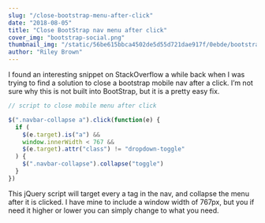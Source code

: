 ```yaml
---
slug: "/close-bootstrap-menu-after-click"
date: "2018-08-05"
title: "Close BootStrap nav menu after click"
cover_img: "bootstrap-social.png"
thumbnail_img: "/static/56be615bbca4502de5d55d721dae917f/0ebde/bootstrap-social.png"
author: "Riley Brown"
---
```


I found an interesting snippet on StackOverflow a while back when I was trying to find a solution to close a bootstrap mobile nav after a click. I’m not sure why this is not built into BootStrap, but it is a pretty easy fix.

```js
// script to close mobile menu after click

$(".navbar-collapse a").click(function(e) {
  if (
    $(e.target).is("a") &&
    window.innerWidth < 767 &&
    $(e.target).attr("class") != "dropdown-toggle"
  ) {
    $(".navbar-collapse").collapse("toggle")
  }
})
```

This jQuery script will target every a tag in the nav, and collapse the menu after it is clicked. I have mine to include a window width of 767px, but you if need it higher or lower you can simply change to what you need.
